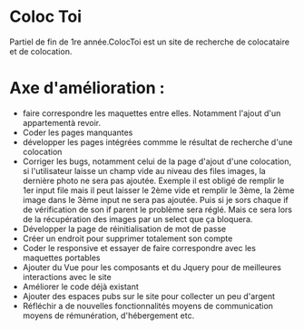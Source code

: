 # Coloc Toi
Partiel de fin de 1re année.ColocToi est un site de recherche de colocataire et de colocation.
# Axe d'amélioration :
- faire correspondre les maquettes entre elles. 
Notamment l'ajout d'un appartementà revoir. 
- Coder les pages manquantes
- développer les pages intégrées commme le résultat de recherche d'une colocation
- Corriger les bugs, notamment celui de la page d'ajout d'une colocation,
  si l'utilisateur laisse un champ vide au niveau des files images, la dernière photo
  ne sera pas ajoutée.
  Exemple il est obligé de remplir le 1er input file mais il peut laisser le 
  2ème vide et remplir le 3ème, la 2ème image dans le 3ème input ne sera pas ajoutée. 
  Puis si je sors chaque if de vérification de son if parent le problème sera réglé. 
  Mais ce sera lors de la récupération des images par un select que ça bloquera.
- Développer la page de réinitialisation de mot de passe
- Créer un endroit pour supprimer totalement son compte
- Coder le responsive et essayer de faire correspondre avec les maquettes portables
- Ajouter du Vue pour les composants et du Jquery pour de meilleures interactions avec le site
- Améliorer le code déjà existant
- Ajouter des espaces pubs sur le site pour collecter un peu d'argent
- Réfléchir a de nouvelles fonctionnalités moyens de communication 
  moyens de rémunération, d'hébergement etc.